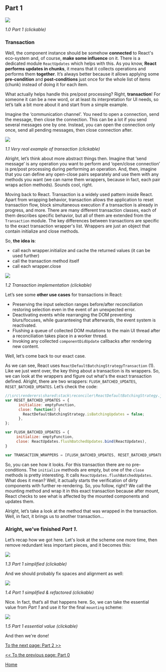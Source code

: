 ## Part 1

[![](https://twisger.github.io/Under-the-hood-ReactJS/stack/images/1/part-1.svg)](https://twisger.github.io/Under-the-hood-ReactJS/stack/images/1/part-1.svg)

<em>1.0 Part 1 (clickable)</em>

### Transaction

Well, the component instance should be somehow **connected** to React's eco-system and, of course, **make some influence** on it. There is a dedicated module `ReactUpdates` which helps with this. As you know, **React performs updates in chunks**, it means that it collects operations and performs them **together**. It’s always better because it allows applying some **pre-condition** and **post-conditions** just once for the whole list of items (chunk) instead of doing it for each item.

What actually helps handle this pre/post processing? Right, **transaction**! For someone it can be a new word, or at least its interpretation for UI needs, so let’s talk a bit more about it and start from a simple example.

Imagine the ‘communication channel’. You need to open a connection, send the message, then close the connection. This can be a lot if you send several messages one by one. Instead, you can open the connection only once, send all pending messages, then close connection after.


[![](https://twisger.github.io/Under-the-hood-ReactJS/stack/images/1/communication-channel.svg)](https://twisger.github.io/Under-the-hood-ReactJS/stack/images/1/communication-channel.svg)

<em>1.1 Very real example of transaction (clickable)</em>

Alright, let’s think about more abstract things then. Imagine that ‘send message’ is any operation you want to perform and ‘open/close connection’ is pre/post processing during performing an operation. And, then, imagine that you can define any open-close pairs separately and use them with any methods you want (we can name them wrappers, because in fact, each pair wraps action methods). Sounds cool, right.

Moving back to React. Transaction is a widely used pattern inside React. Apart from wrapping behavior, transaction allows the application to reset transaction flow, block simultaneous execution if a transaction is already in progress, and more. There are many different transaction classes, each of them describes specific behavior, but all of them are extended from the `Transaction` module. The key differences between transactions are specific to the exact transaction wrapper's list. Wrappers are just an object that contain initialize and close methods.

So, **the idea is**:
* call each wrapper.initialize and cache the returned values (it can be used further)
* call the transaction method itself
* call each wrapper.close

[![](https://twisger.github.io/Under-the-hood-ReactJS/stack/images/1/transaction.svg)](https://twisger.github.io/Under-the-hood-ReactJS/stack/images/1/transaction.svg)

<em>1.2 Transaction implementation (clickable)</em>


Let’s see some **other use cases** for transactions in React:
* Preserving the input selection ranges before/after reconciliation restoring selection even in the event of an unexpected error.
* Deactivating events while rearranging the DOM preventing blurs/focuses, while guaranteeing that afterwards, the event system is reactivated.
* Flushing a queue of collected DOM mutations to the main UI thread after a reconciliation takes place in a worker thread.
* Invoking any collected `componentDidUpdate` callbacks after rendering new content.

Well, let’s come back to our exact case.

As we can see, React uses `ReactDefaultBatchingStrategyTransaction` (1). Like we just went over, the key thing about a transaction is its wrappers. So, we can look at the wrappers and figure out what's the exact transaction defined. Alright, there are two wrappers: `FLUSH_BATCHED_UPDATES`, `RESET_BATCHED_UPDATES`. Let’s check the code:

```javascript
//\src\renderers\shared\stack\reconciler\ReactDefaultBatchingStrategy.js#19
var RESET_BATCHED_UPDATES = {
	  initialize: emptyFunction,
	  close: function() {
		ReactDefaultBatchingStrategy.isBatchingUpdates = false;
	  },
};

var FLUSH_BATCHED_UPDATES = {
	 initialize: emptyFunction,
	 close: ReactUpdates.flushBatchedUpdates.bind(ReactUpdates),
}

var TRANSACTION_WRAPPERS = [FLUSH_BATCHED_UPDATES, RESET_BATCHED_UPDATES];
```

So, you can see how it looks. For this transaction there are no pre-conditions. The `initialize` methods are empty, but one of the `close` methods is pretty interesting. It calls `ReactUpdates.flushBatchedUpdates`. What does it mean? Well, it actually starts the verification of dirty components with further re-rendering. So, you follow, right? We call the mounting method and wrap it in this exact transaction because after mount, React checks to see what is affected by the mounted components and updates them.

Alright, let’s take a look at the method that was wrapped in the transaction. Well, in fact, it brings us to another transaction...


### Alright, we’ve finished *Part 1*.

Let’s recap how we got here. Let's look at the scheme one more time, then remove redundant less important pieces, and it becomes this:

[![](https://twisger.github.io/Under-the-hood-ReactJS/stack/images/1/part-1-A.svg)](https://twisger.github.io/Under-the-hood-ReactJS/stack/images/1/part-1-A.svg)

<em>1.3 Part 1 simplified (clickable)</em>

And we should probably fix spaces and alignment as well:

[![](https://twisger.github.io/Under-the-hood-ReactJS/stack/images/1/part-1-B.svg)](https://twisger.github.io/Under-the-hood-ReactJS/stack/images/1/part-1-B.svg)

<em>1.4 Part 1 simplified & refactored (clickable)</em>

Nice. In fact, that’s all that happens here. So, we can take the essential value from *Part 1* and use it for the final `mounting` scheme:

[![](https://twisger.github.io/Under-the-hood-ReactJS/stack/images/1/part-1-C.svg)](https://twisger.github.io/Under-the-hood-ReactJS/stack/images/1/part-1-C.svg)

<em>1.5 Part 1 essential value (clickable)</em>

And then we're done!


[To the next page: Part 2 >>](./Part-2.md)

[<< To the previous page: Part 0](./Part-0.md)


[Home](../../README.md)
